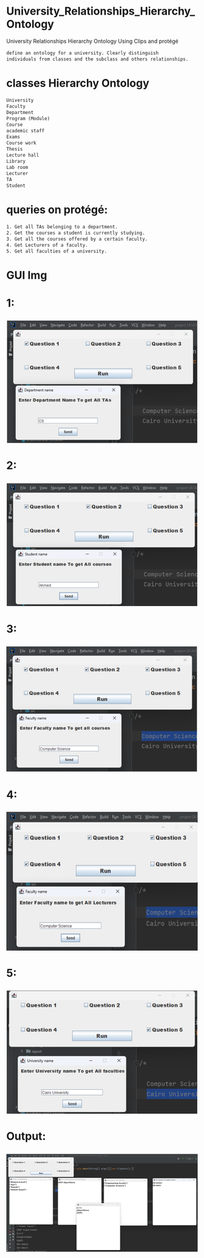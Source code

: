 # University_Relationships_Hierarchy_Ontology
 University Relationships Hierarchy Ontology Using Clips and protégé
    
    define an ontology for a university. Clearly distinguish
    individuals from classes and the subclass and others relationships.

# classes Hierarchy Ontology
    University
    Faculty
    Department
    Program (Module)
    Course
    academic staff
    Exams
    Course work
    Thesis
    Lecture hall
    Library
    Lab room
    Lecturer
    TA
    Student

# queries on protégé:
    1. Get all TAs belonging to a department.
    2. Get the courses a student is currently studying.
    3. Get all the courses offered by a certain faculty.
    4. Get Lecturers of a faculty.
    5. Get all faculties of a university.
    
 # GUI Img
# <p>1:</p>
<div id="header" align="center">
  <img src="https://github.com/AhmedSayed117/University_Relationships_Hierarchy_Ontology/blob/main/Gui%20img/1.png?raw=true"/>
</div>

# <p>2:</p>
<div id="header" align="center">
  <img src="https://github.com/AhmedSayed117/University_Relationships_Hierarchy_Ontology/blob/main/Gui%20img/2.png?raw=true"/>
</div>

# <p>3:</p>
<div id="header" align="center">
  <img src="https://github.com/AhmedSayed117/University_Relationships_Hierarchy_Ontology/blob/main/Gui%20img/3.png?raw=true"/>
</div>

# <p>4:</p>
<div id="header" align="center">
  <img src="https://github.com/AhmedSayed117/University_Relationships_Hierarchy_Ontology/blob/main/Gui%20img/4.png?raw=true"/>
</div>

# <p>5:</p>
<div id="header" align="center">
  <img src="https://github.com/AhmedSayed117/University_Relationships_Hierarchy_Ontology/blob/main/Gui%20img/5.png?raw=true"/>
</div>

# <p>Output:</p>
<div id="header" align="center">
  <img src="https://github.com/AhmedSayed117/University_Relationships_Hierarchy_Ontology/blob/main/Gui%20img/output.png?raw=true"/>
</div>
